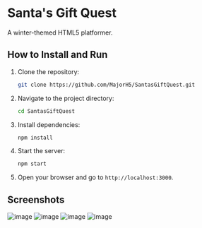 # Santa's Gift Quest

A winter-themed HTML5 platformer.

## How to Install and Run

1. Clone the repository:
   ```bash
   git clone https://github.com/MajorH5/SantasGiftQuest.git
   ```

2. Navigate to the project directory:
   ```bash
   cd SantasGiftQuest
   ```

3. Install dependencies:
   ```bash
   npm install
   ```

4. Start the server:
   ```bash
   npm start
   ```

5. Open your browser and go to `http://localhost:3000`.

## Screenshots

![image](https://github.com/user-attachments/assets/ffad60b1-5337-4568-9afa-015ec40dbe32)
![image](https://github.com/user-attachments/assets/68e5a6fd-8625-41ac-baac-92fc2ce9943c)
![image](https://github.com/user-attachments/assets/5cb9e495-31d0-4987-ac70-7b43b8a18213)
![image](https://github.com/user-attachments/assets/f695d8ff-d5b7-40e0-968b-16eb65058a01)


